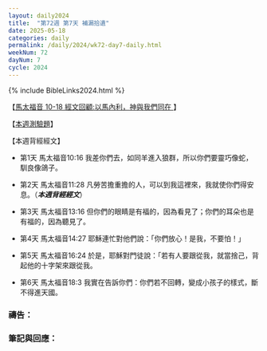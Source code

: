 ```yaml
---
layout: daily2024
title:  "第72週 第7天 補漏拾遺"
date: 2025-05-18
categories: daily
permalink: /daily/2024/wk72-day7-daily.html
weekNum: 72
dayNum: 7
cycle: 2024
---
```


{% include BibleLinks2024.html %}

【<a href="https://youtu.be/3v5HUqag9z4" target="_blank">馬太福音 10-18 經文回顧:以馬內利，神與我們同在 </a>】

【<a href="https://forms.office.com/r/gMbUuvaDKd" target="_blank">本週測驗題</a>】

【本週背經經文】
+ 第1天 馬太福音10:16 我差你們去，如同羊進入狼群，所以你們要靈巧像蛇，馴良像鴿子。

+ 第2天 馬太福音11:28 凡勞苦擔重擔的人，可以到我這裡來，我就使你們得安息。（_**本週背經經文**_）

+ 第3天 馬太福音13:16 但你們的眼睛是有福的，因為看見了；你們的耳朵也是有福的，因為聽見了。

+ 第4天 馬太福音14:27 耶穌連忙對他們說：「你們放心！是我，不要怕！」

+ 第5天 馬太福音16:24 於是，耶穌對門徒說：「若有人要跟從我，就當捨己，背起他的十字架來跟從我。

+ 第6天 馬太福音18:3 我實在告訴你們：你們若不回轉，變成小孩子的樣式，斷不得進天國。

### 禱告：

### 筆記與回應：